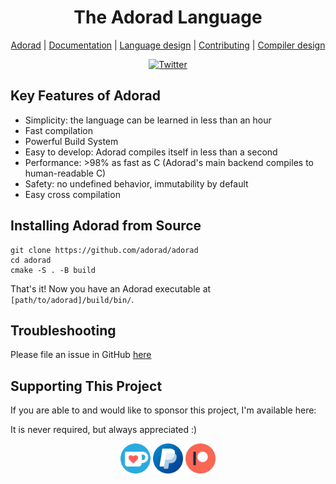 <div align="center">
<h1>The Adorad Language</h1>

[Adorad](https://github.com/adorad/adorad) |
[Documentation](https://github.com/adorad/adorad/blob/dev/docs/docs.md) |
[Language design](https://github.com/adorad/adorad/blob/dev/docs/language-design.md) |
[Contributing](https://github.com/adorad/adorad/blob/dev/CONTRIBUTING.md) |
[Compiler design](https://github.com/adorad/adorad/blob/dev/docs/compiler.md)

</div>
<div align="center">

[![Twitter][TwitterUrl]][TwitterBadge]

</div>

## Key Features of Adorad

- Simplicity: the language can be learned in less than an hour
- Fast compilation
- Powerful Build System
- Easy to develop: Adorad compiles itself in less than a second
- Performance: >98% as fast as C (Adorad's main backend compiles to human-readable C)
- Safety: no undefined behavior, immutability by default
- Easy cross compilation

## Installing Adorad from Source

```shell
git clone https://github.com/adorad/adorad
cd adorad
cmake -S . -B build
```

That's it! Now you have an Adorad executable at `[path/to/adorad]/build/bin/`. 


## Troubleshooting
Please file an issue in GitHub [here](https://github.com/adorad/adorad/issues)
<!--
Please see the [Troubleshooting](https://github.com/adorad/adorad/wiki/Troubleshooting) section on our [wiki page](https://github.com/adorad/adorad/wiki)
-->


## Supporting This Project

If you are able to and would like to sponsor this project, I'm available here: 

It is never required, but always appreciated :)

<p align="center">
<!--    <a href="https://www.buymeacoffee.com/jasmcaus" target = "_blank"><img alt="Buy Jason a Coffee" width="48px" src="https://raw.githubusercontent.com/adi1090x/files/master/other/1.png"></a> -->
    <a href="https://www.ko-fi.com/jasmcaus" target="_blank"><img alt="Buy Jason a Coffee" width="48px" src="https://raw.githubusercontent.com/adi1090x/files/master/other/2.png"></a>
    <a href="https://www.paypal.me/jasmcaus" target="_blank"><img alt="Buy Jason a Coffee" width="48px" src="https://raw.githubusercontent.com/adi1090x/files/master/other/3.png"></a>
    <a href="https://www.patreon.com/jasmcaus" target="_blank"><img alt="Buy Jason a Coffee" width=48px src="https://raw.githubusercontent.com/adi1090x/files/master/other/4.png"></a>
</p>



[TwitterBadge]: https://twitter.com/jasmcaus
[TwitterUrl]: https://img.shields.io/twitter/follow/jasmcaus.svg?style=flatl&label=Follow&logo=twitter&logoColor=white&color=1da1f2
